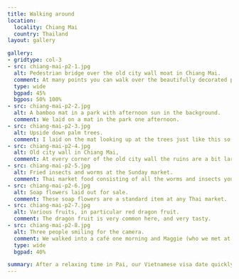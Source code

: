 ```yaml
---
title: Walking around
location:
  locality: Chiang Mai
  country: Thailand
layout: gallery

gallery:
- gridtype: col-3
- src: chiang-mai-p2-1.jpg
  alt: Pedestrian bridge over the old city wall moat in Chiang Mai.
  comment: At many points you can walk over the beautifully decorated pedestrian bridges along the old city wall.
  type: wide
  bgpad: 45%
  bgpos: 50% 100%
- src: chiang-mai-p2-2.jpg
  alt: A bamboo mat in a park with afternoon sun in the background.
  comment: We laid on a mat in the park one afternoon.
- src: chiang-mai-p2-3.jpg
  alt: Upside down palm trees.
  comment: I laid on the mat looking up at the trees just like this so I thought it was only right to post the photo that way too.
- src: chiang-mai-p2-4.jpg
  alt: Old city wall in Chiang Mai,
  comment: At every corner of the old city wall the ruins are a bit larger. We walked around the whole thing over the course of two days.
- src: chiang-mai-p2-5.jpg
  alt: Fried insects and worms at the Sunday market.
  comment: Thai market food consisting of all the worms and insects you can imagine. No, there was not a long line.
- src: chiang-mai-p2-6.jpg
  alt: Soap flowers laid out for sale.
  comment: These soap flowers are a standard item at any Thai market.
- src: chiang-mai-p2-7.jpg
  alt: Various fruits, in particular red dragon fruit.
  comment: The dragon fruit is very common here, and very tasty.
- src: chiang-mai-p2-8.jpg
  alt: Three people smiling for the camera.
  comment: We walked into a café one morning and Maggie (who we met at Cave Lodge) was sitting there! We had fun catching up briefly, and had to snap a photo to remember the occasion.
  type: wide
  bgpad: 40%

summary: After a relaxing time in Pai, our Vietnamese visa date quickly came upon us. We went back to Chiang Mai for two nights before grabbing a flight to Ho Chi Minh City.
---
```


